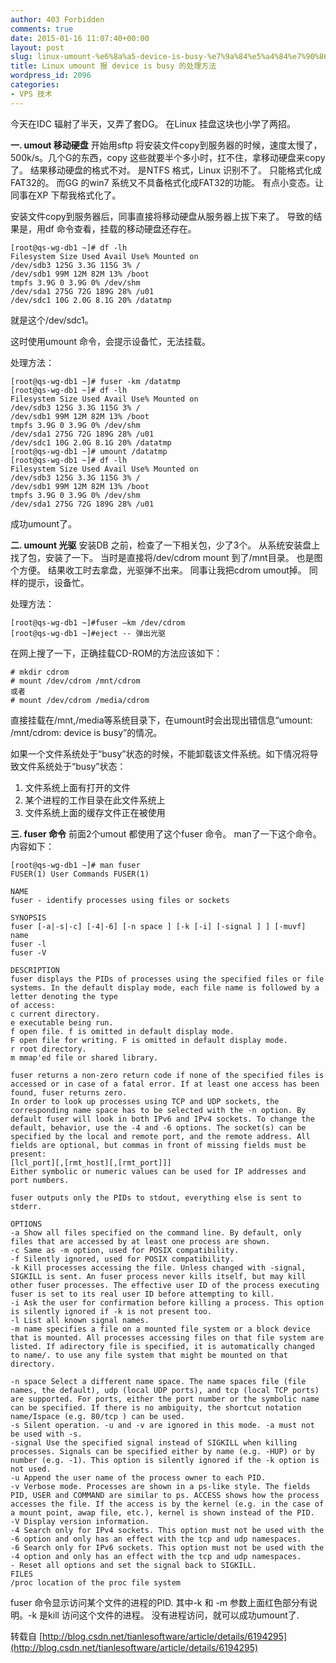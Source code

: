 ```yaml
---
author: 403 Forbidden
comments: true
date: 2015-01-16 11:07:40+00:00
layout: post
slug: linux-umount-%e6%8a%a5-device-is-busy-%e7%9a%84%e5%a4%84%e7%90%86%e6%96%b9%e6%b3%95
title: Linux umount 报 device is busy 的处理方法
wordpress_id: 2096
categories:
- VPS 技术
---
```

今天在IDC 辐射了半天，又弄了套DG。 在Linux 挂盘这块也小学了两招。

**一. umout 移动硬盘**
开始用sftp 将安装文件copy到服务器的时候，速度太慢了，500k/s。几个G的东西，copy 这些就要半个多小时，扛不住，拿移动硬盘来copy了。 结果移动硬盘的格式不对。 是NTFS 格式，Linux 识别不了。 只能格式化成FAT32的。 而GG 的win7 系统又不具备格式化成FAT32的功能。 有点小变态。让同事在XP 下帮我格式化了。

安装文件copy到服务器后，同事直接将移动硬盘从服务器上拔下来了。 导致的结果是，用df 命令查看，挂载的移动硬盘还存在。

```
[root@qs-wg-db1 ~]# df -lh
Filesystem Size Used Avail Use% Mounted on
/dev/sdb3 125G 3.3G 115G 3% /
/dev/sdb1 99M 12M 82M 13% /boot
tmpfs 3.9G 0 3.9G 0% /dev/shm
/dev/sda1 275G 72G 189G 28% /u01
/dev/sdc1 10G 2.0G 8.1G 20% /datatmp
```

就是这个/dev/sdc1。

这时使用umount 命令，会提示设备忙，无法挂载。

处理方法：
```
[root@qs-wg-db1 ~]# fuser -km /datatmp
[root@qs-wg-db1 ~]# df -lh
Filesystem Size Used Avail Use% Mounted on
/dev/sdb3 125G 3.3G 115G 3% /
/dev/sdb1 99M 12M 82M 13% /boot
tmpfs 3.9G 0 3.9G 0% /dev/shm
/dev/sda1 275G 72G 189G 28% /u01
/dev/sdc1 10G 2.0G 8.1G 20% /datatmp
[root@qs-wg-db1 ~]# umount /datatmp
[root@qs-wg-db1 ~]# df -lh
Filesystem Size Used Avail Use% Mounted on
/dev/sdb3 125G 3.3G 115G 3% /
/dev/sdb1 99M 12M 82M 13% /boot
tmpfs 3.9G 0 3.9G 0% /dev/shm
/dev/sda1 275G 72G 189G 28% /u01
```

成功umount了。

**二. umount 光驱**
安装DB 之前，检查了一下相关包，少了3个。 从系统安装盘上找了包，安装了一下。 当时是直接将/dev/cdrom mount 到了/mnt目录。 也是图个方便。 结果收工时去拿盘，光驱弹不出来。 同事让我把cdrom umout掉。 同样的提示，设备忙。

处理方法：
```
[root@qs-wg-db1 ~]#fuser –km /dev/cdrom
[root@qs-wg-db1 ~]#eject -- 弹出光驱
```

在网上搜了一下，正确挂载CD-ROM的方法应该如下：

```
# mkdir cdrom
# mount /dev/cdrom /mnt/cdrom
或者
# mount /dev/cdrom /media/cdrom
```

直接挂载在/mnt,/media等系统目录下，在umount时会出现出错信息“umount: /mnt/cdrom: device is busy”的情况。

如果一个文件系统处于“busy”状态的时候，不能卸载该文件系统。如下情况将导致文件系统处于“busy”状态：
1) 文件系统上面有打开的文件
2) 某个进程的工作目录在此文件系统上
3) 文件系统上面的缓存文件正在被使用

**三. fuser 命令**
前面2个umout 都使用了这个fuser 命令。 man了一下这个命令。 内容如下：

```
[root@qs-wg-db1 ~]# man fuser
FUSER(1) User Commands FUSER(1)

NAME
fuser - identify processes using files or sockets

SYNOPSIS
fuser [-a|-s|-c] [-4|-6] [-n space ] [-k [-i] [-signal ] ] [-muvf] name
fuser -l
fuser -V

DESCRIPTION
fuser displays the PIDs of processes using the specified files or file systems. In the default display mode, each file name is followed by a letter denoting the type
of access:
c current directory.
e executable being run.
f open file. f is omitted in default display mode.
F open file for writing. F is omitted in default display mode.
r root directory.
m mmap'ed file or shared library.

fuser returns a non-zero return code if none of the specified files is accessed or in case of a fatal error. If at least one access has been found, fuser returns zero.
In order to look up processes using TCP and UDP sockets, the corresponding name space has to be selected with the -n option. By default fuser will look in both IPv6 and IPv4 sockets. To change the default, behavior, use the -4 and -6 options. The socket(s) can be specified by the local and remote port, and the remote address. All fields are optional, but commas in front of missing fields must be present:
[lcl_port][,[rmt_host][,[rmt_port]]]
Either symbolic or numeric values can be used for IP addresses and port numbers.

fuser outputs only the PIDs to stdout, everything else is sent to stderr.

OPTIONS
-a Show all files specified on the command line. By default, only files that are accessed by at least one process are shown.
-c Same as -m option, used for POSIX compatibility.
-f Silently ignored, used for POSIX compatibility.
-k Kill processes accessing the file. Unless changed with -signal, SIGKILL is sent. An fuser process never kills itself, but may kill other fuser processes. The effective user ID of the process executing fuser is set to its real user ID before attempting to kill.
-i Ask the user for confirmation before killing a process. This option is silently ignored if -k is not present too.
-l List all known signal names.
-m name specifies a file on a mounted file system or a block device that is mounted. All processes accessing files on that file system are listed. If adirectory file is specified, it is automatically changed to name/. to use any file system that might be mounted on that directory.

-n space Select a different name space. The name spaces file (file names, the default), udp (local UDP ports), and tcp (local TCP ports) are supported. For ports, either the port number or the symbolic name can be specified. If there is no ambiguity, the shortcut notation name/Ispace (e.g. 80/tcp ) can be used.
-s Silent operation. -u and -v are ignored in this mode. -a must not be used with -s.
-signal Use the specified signal instead of SIGKILL when killing processes. Signals can be specified either by name (e.g. -HUP) or by number (e.g. -1). This option is silently ignored if the -k option is not used.
-u Append the user name of the process owner to each PID.
-v Verbose mode. Processes are shown in a ps-like style. The fields PID, USER and COMMAND are similar to ps. ACCESS shows how the process accesses the file. If the access is by the kernel (e.g. in the case of a mount point, awap file, etc.), kernel is shown instead of the PID.
-V Display version information.
-4 Search only for IPv4 sockets. This option must not be used with the -6 option and only has an effect with the tcp and udp namespaces.
-6 Search only for IPv6 sockets. This option must not be used with the -4 option and only has an effect with the tcp and udp namespaces.
- Reset all options and set the signal back to SIGKILL.
FILES
/proc location of the proc file system
```

fuser 命令显示访问某个文件的进程的PID. 其中-k 和 -m 参数上面红色部分有说明。-k 是kill 访问这个文件的进程。 没有进程访问，就可以成功umount了.

转载自 [http://blog.csdn.net/tianlesoftware/article/details/6194295](http://blog.csdn.net/tianlesoftware/article/details/6194295)
